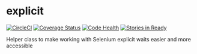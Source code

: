 # explicit

[![CircleCI](https://circleci.com/gh/levi-rs/explicit/tree/master.svg?style=svg)](https://circleci.com/gh/levi-rs/explicit/tree/master) [![Coverage Status](https://coveralls.io/repos/github/levi-rs/explicit/badge.svg)](https://coveralls.io/github/levi-rs/explicit) [![Code Health](https://landscape.io/github/levi-rs/explicit/master/landscape.svg?style=flat)](https://landscape.io/github/levi-rs/explicit/master) [![Stories in Ready](https://badge.waffle.io/levi-rs/explicit.svg?label=ready&title=Ready)](http://waffle.io/levi-rs/explicit)


Helper class to make working with Selenium explicit waits easier and more accessible
